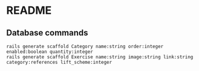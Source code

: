 # README

## Database commands

```
rails generate scaffold Category name:string order:integer enabled:boolean quantity:integer
rails generate scaffold Exercise name:string image:string link:string category:references lift_scheme:integer

```
